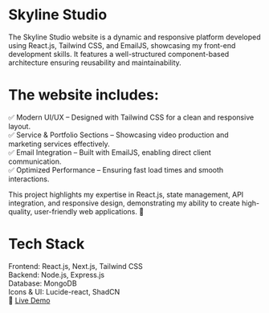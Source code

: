 # Skyline Studio
The Skyline Studio website is a dynamic and responsive platform developed using React.js, Tailwind CSS, and EmailJS, showcasing my front-end development skills. It features a well-structured component-based architecture ensuring reusability and maintainability. 

# The website includes:

✅ Modern UI/UX – Designed with Tailwind CSS for a clean and responsive layout.<br>
✅ Service & Portfolio Sections – Showcasing video production and marketing services effectively.<br>
✅ Email Integration – Built with EmailJS, enabling direct client communication.<br>
✅ Optimized Performance – Ensuring fast load times and smooth interactions.

This project highlights my expertise in React.js, state management, API integration, and responsive design, demonstrating my ability to create high-quality, user-friendly web applications. 🚀

# Tech Stack
Frontend: React.js, Next.js, Tailwind CSS <br>
Backend: Node.js, Express.js <br>
Database: MongoDB <br>
Icons & UI: Lucide-react, ShadCN <br>
🚀 [Live Demo](https://skylinestudio.netlify.app/)